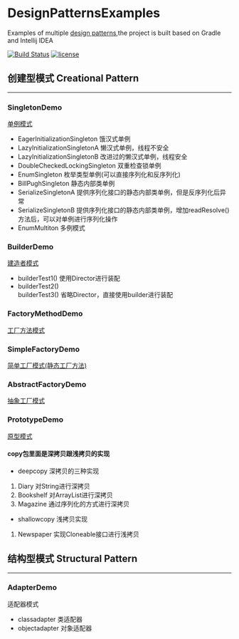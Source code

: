 # DesignPatternsExamples
Examples of multiple [design patterns](http://billyyccc.com/2017/04/27/%E8%AE%BE%E8%AE%A1%E6%A8%A1%E5%BC%8F%EF%BC%881%EF%BC%89/),the project is built based on Gradle and Intellij IDEA 

[![Build Status](https://travis-ci.org/BillyYccc/DesignPatternsExamples.svg?branch=master)](https://travis-ci.org/BillyYccc/DesignPatternsExamples)
[![license](https://img.shields.io/github/license/mashape/apistatus.svg)](https://github.com/BillyYccc/DesignPatternsExamples/blob/master/LICENSE)

## 创建型模式 Creational Pattern
***
### SingletonDemo
[单例模式](http://billyyccc.com/2017/04/28/%E8%AE%BE%E8%AE%A1%E6%A8%A1%E5%BC%8F%EF%BC%882%EF%BC%89%EF%BC%9A%E5%8D%95%E4%BE%8B%E6%A8%A1%E5%BC%8FSINGLETON/)
* EagerInitializationSingleton 饿汉式单例
* LazyInitializationSingletonA 懒汉式单例，线程不安全
* LazyInitializationSingletonB 改进过的懒汉式单例，线程安全
* DoubleCheckedLockingSingleton 双重检查锁单例
* EnumSingleton 枚举类型单例(可以直接序列化和反序列化)
* BillPughSingleton 静态内部类单例
* SerializeSingletonA 提供序列化接口的静态内部类单例，但是反序列化后异常
* SerializeSingletonB 提供序列化接口的静态内部类单例，增加readResolve()方法后，可以对单例进行序列化操作
* EnumMultiton 多例模式

### BuilderDemo
[建造者模式](http://billyyccc.com/2017/04/30/%E8%AE%BE%E8%AE%A1%E6%A8%A1%E5%BC%8F%EF%BC%883%EF%BC%89%EF%BC%9A%E5%BB%BA%E9%80%A0%E8%80%85%E6%A8%A1%E5%BC%8FBUILDER/)
* builderTest1() 使用Director进行装配
* builderTest2() 
<br>builderTest3() 省略Director，直接使用builder进行装配

### FactoryMethodDemo
[工厂方法模式](http://billyyccc.com/2017/05/03/%E8%AE%BE%E8%AE%A1%E6%A8%A1%E5%BC%8F%EF%BC%884%EF%BC%89%EF%BC%9A%E5%B7%A5%E5%8E%82%E6%96%B9%E6%B3%95FACTORYMETHOD/)

### SimpleFactoryDemo
[简单工厂模式(静态工厂方法)](http://billyyccc.com/2017/05/06/%E8%AE%BE%E8%AE%A1%E6%A8%A1%E5%BC%8F%EF%BC%885%EF%BC%89%EF%BC%9A%E7%AE%80%E5%8D%95%E5%B7%A5%E5%8E%82%E6%A8%A1%E5%BC%8F/)

### AbstractFactoryDemo
[抽象工厂模式](http://billyyccc.com/2017/05/07/%E8%AE%BE%E8%AE%A1%E6%A8%A1%E5%BC%8F%EF%BC%886%EF%BC%89%EF%BC%9A%E6%8A%BD%E8%B1%A1%E5%B7%A5%E5%8E%82ABSTRACTFACTORY/)

### PrototypeDemo
[原型模式](http://billyyccc.com/2017/05/10/%E8%AE%BE%E8%AE%A1%E6%A8%A1%E5%BC%8F%EF%BC%887%EF%BC%89%EF%BC%9A%E5%8E%9F%E5%9E%8B%E6%A8%A1%E5%BC%8FPROTOTYPE/)

#### copy包里面是深拷贝跟浅拷贝的实现
* deepcopy 深拷贝的三种实现
1. Diary 对String进行深拷贝
1. Bookshelf 对ArrayList进行深拷贝
1. Magazine 通过序列化的方式进行深拷贝

* shallowcopy 浅拷贝实现
1. Newspaper 实现Cloneable接口进行浅拷贝

## 结构型模式 Structural Pattern

***

### AdapterDemo
适配器模式
* classadapter 类适配器
* objectadapter 对象适配器

